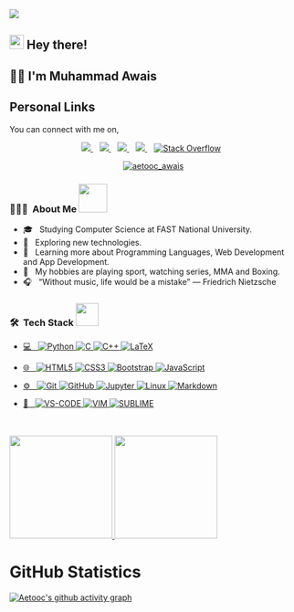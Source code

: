 ![](https://komarev.com/ghpvc/?username=aetooc&color=dc143c)

<h2> <img src="https://media.giphy.com/media/hvRJCLFzcasrR4ia7z/giphy.gif" width="25px"> Hey there!</h2>

<h2> 💁‍♂️ I'm Muhammad Awais </h2>

<h2 align="left">Personal Links</h2>
<p align="left">
You can connect with me on,
</p>

<p align='center'>
  <a href="https://www.linkedin.com/in/muhammadawaisaijaz/">
    <img src="https://img.shields.io/badge/linkedin-%230077B5.svg?&style=for-the-badge&logo=linkedin&logoColor=white" />
  </a>&nbsp;&nbsp;
  <a href="https://instagram.com/aetooc">
    <img src="https://img.shields.io/badge/instagram-%23E4405F.svg?&style=for-the-badge&logo=instagram&logoColor=white" />        
  </a>&nbsp;&nbsp;
  <a href="https://twitter.com/aetooc_awais">
    <img src="https://img.shields.io/badge/Twitter-1DA1F2?style=for-the-badge&logo=twitter&logoColor=white" />        
  </a>&nbsp;&nbsp;
  <a href="mailto:muhammadawais26103@gmail.com">
    <img src="https://img.shields.io/badge/Gmail-D14836?style=for-the-badge&logo=gmail&logoColor=white" />        
  </a>&nbsp;&nbsp;
  <a href="https://stackoverflow.com/users/14929374/aetooc"><img title="Stack Overflow" src="https://img.shields.io/badge/Stack%20Overflow-FE7A16?style=for-the-badge&logo=stack%20overflow&logoColor=fff"/></a>&nbsp;&nbsp;
</p>
  <p align="center"> <a href="https://twitter.com/aetooc_awais" target="blank"><img src="https://img.shields.io/twitter/follow/aetooc_awais?logo=twitter&style=for-the-badge" alt="aetooc_awais" /></a><p align="center"></p>
</p>


<h3> 👨🏻‍💻 &nbsp;About Me <img src="https://media.giphy.com/media/U4FhLNfZiY0ZY6bnEs/giphy.gif" width="50"></h3>

- 🎓 &nbsp; Studying Computer Science at FAST National University.
- 🤔 &nbsp; Exploring new technologies.
- 🌱 &nbsp; Learning more about Programming Languages, Web Development and App Development.
- 🥋 &nbsp; My hobbies are playing sport, watching series, MMA and Boxing.
- 🎧 &nbsp; “Without music, life would be a mistake” ― Friedrich Nietzsche

<h3> 🛠 &nbsp;Tech Stack <img src="https://media.giphy.com/media/WUlplcMpOCEmTGBtBW/giphy.gif" width="40"></h3>







 <a href="#">
  
 - 💻 &nbsp;
   <img alt="Python" src="https://img.shields.io/badge/python%20-%2314354C.svg?&style=for-the-badge&logo=python&logoColor=white"/>
   <img alt="C" src="https://img.shields.io/badge/c%20-%2300599C.svg?&style=for-the-badge&logo=c&logoColor=white"/>
   <img alt="C++" src="https://img.shields.io/badge/c++%20-%2300599C.svg?&style=for-the-badge&logo=c%2B%2B&ogoColor=white"/>
   <img alt="LaTeX" src="https://img.shields.io/badge/latex%20-%23008080.svg?&style=for-the-badge&logo=latex&logoColor=white"/>

- 🌐 &nbsp;
   <img alt="HTML5" src="https://img.shields.io/badge/html5%20-%23E34F26.svg?&style=for-the-badge&logo=html5&logoColor=white"/>
   <img alt="CSS3" src="https://img.shields.io/badge/css3%20-%231572B6.svg?&style=for-the-badge&logo=css3&logoColor=white"/>
   <img alt="Bootstrap" src="https://img.shields.io/badge/bootstrap%20-%23563D7C.svg?&style=for-the-badge&logo=bootstrap&logoColor=white"/>
   <img alt="JavaScript" src="https://img.shields.io/badge/javascript%20-%23323330.svg?&style=for-the-badge&logo=javascript&logoColor=%23F7DF1E"/>

- ⚙️ &nbsp;
   <img alt="Git" src="https://img.shields.io/badge/git%20-%23F05033.svg?&style=for-the-badge&logo=git&logoColor=white"/>
   <img alt="GitHub" src="https://img.shields.io/badge/GitHub-100000?style=for-the-badge&logo=github&logoColor=white"/>
   <img alt="Jupyter" src="https://img.shields.io/badge/Jupyter%20-%23F37626.svg?&style=for-the-badge&logo=Jupyter&logoColor=white" />
   <img alt="Linux" src="https://img.shields.io/badge/Ubuntu-E95420?style=for-the-badge&logo=ubuntu&logoColor=white" />
   <img alt="Markdown" src="https://img.shields.io/badge/markdown-%23000000.svg?&style=for-the-badge&logo=markdown&logoColor=white"/>

- 🔧 &nbsp;
  <img alt="VS-CODE" src="https://img.shields.io/badge/Visual_Studio_Code-0078D4?style=for-the-badge&logo=visual%20studio%20code&logoColor=white"/>
  <img alt="VIM" src="https://img.shields.io/badge/VIM-%2311AB00.svg?&style=for-the-badge&logo=vim&logoColor=white"/>
  <img alt="SUBLIME" src="https://img.shields.io/badge/sublime_text-%23575757.svg?&style=for-the-badge&logo=sublime-text&logoColor=important"/>
  
 </a>
<br/>
<br>


<a href="https://github.com/aetooc">
  <img height="180em" src="https://github-readme-stats.vercel.app/api?username=aetooc&theme=buefy&show_icons=true" />
  <img height="180em" src="https://github-readme-stats.vercel.app/api/top-langs/?username=aetooc&theme=buefy&layout=compact" />
</a>

<h1 align="left">GitHub Statistics</h1>

[![Aetooc's github activity graph](https://activity-graph.herokuapp.com/graph?username=Aetooc&theme=github)](https://github.com/ashutosh00710/github-readme-activity-graph)




<br/>
<!-- <h3> 🤝🏻 &nbsp;Connect with Me </h3>

<p align='center'>
  
  <a href="https://wa.link/7936yy">
    <img src="https://img.shields.io/badge/WHATSAPP-%2325D366.svg?&style=for-the-badge&logo=whatsapp&logoColor=white" />    
  </a>&nbsp;&nbsp;
  <a href="https://www.linkedin.com/in/muhammadawaisaijaz/">
    <img src="https://img.shields.io/badge/linkedin-%230077B5.svg?&style=for-the-badge&logo=linkedin&logoColor=white" />
  </a>&nbsp;&nbsp;
  <a href="https://instagram.com/aetooc">
    <img src="https://img.shields.io/badge/instagram-%23E4405F.svg?&style=for-the-badge&logo=instagram&logoColor=white" />        
  </a>&nbsp;&nbsp;
  <a href="https://twitter.com/aetooc_awais">
    <img src="https://img.shields.io/badge/Twitter-1DA1F2?style=for-the-badge&logo=twitter&logoColor=white" />        
  </a>&nbsp;&nbsp;
  <a href="mailto:muhammadawais26103@gmail.com">
    <img src="https://img.shields.io/badge/Gmail-D14836?style=for-the-badge&logo=gmail&logoColor=white" />        
  </a>&nbsp;&nbsp;
</p>
  <p align="center"> <a href="https://twitter.com/aetooc_awais" target="blank"><img src="https://img.shields.io/twitter/follow/aetooc_awais?logo=twitter&style=for-the-badge" alt="aetooc_awais" /></a><p align="center"></p>
</p>
 -->
